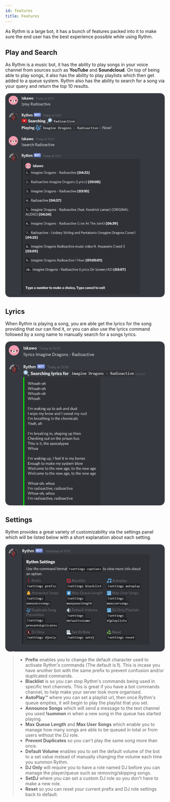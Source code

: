 ```yaml
---
id: features
title: Features
---
```


As Rythm is a large bot, it has a bunch of features packed into it to make sure the end user has the best experience possible while using Rythm.

## Play and Search
As Rythm is a music bot, it has the ability to play songs in your voice channel from sources such as **YouTube** and **Soundcloud**. On top of being able to play songs, it also has the ability to play playlists which then get added to a queue system. Rythm also has the ability to search for a song via your query and return the top 10 results.

![Play&Search](./assets/img/features/play-search.png)

## Lyrics
When Rythm is playing a song, you are able get the lyrics for the song providing that our can find it, or you can also use the lyrics command followed by a song name to manually search for a songs lyrics.

![Lyrics](./assets/img/features/lyrics.png)

## Settings
Rythm provides a great variety of customizability via the settings panel which will be listed below with a short explanation about each setting.

![Settings](./assets/img/features/settings.png)

> - **Prefix** enables you to change the default character used to activate Rythm's commands (The default is **!**). This is incase you have another bot with the same prefix to prevent confusion and/or duplicated commands.
> - **Blacklist** is so you can stop Rythm's commands being used in specific text channels. This is great if you have a bot commands channel, to help make your server look more organised.
> - **AutoPlay™️** where you can set a playlist url, then once Rythm's queue empties, it will begin to play the playlist that you set.
> - **Announce Songs** which will send a message to the text channel you used **!summon** in when a new song in the queue has started playing.
> - **Max Queue Length** and **Max User Songs** which enable you to manage how many songs are able to be queued in total or from users without the DJ role.
> - **Prevent Duplicates** so you can't play the same song more than once.
> - **Default Volume** enables you to set the default volume of the bot to a set value instead of manually changing the volume each time you summon Rythm.
> - **DJ Only** will require you to have a role named DJ before you can manage the player/queue such as removing/skipping songs.
> - **SetDJ** where you can set a custom DJ role so you don't have to make a new role.
> - **Reset** so you can reset your current prefix and DJ role settings back to default.
